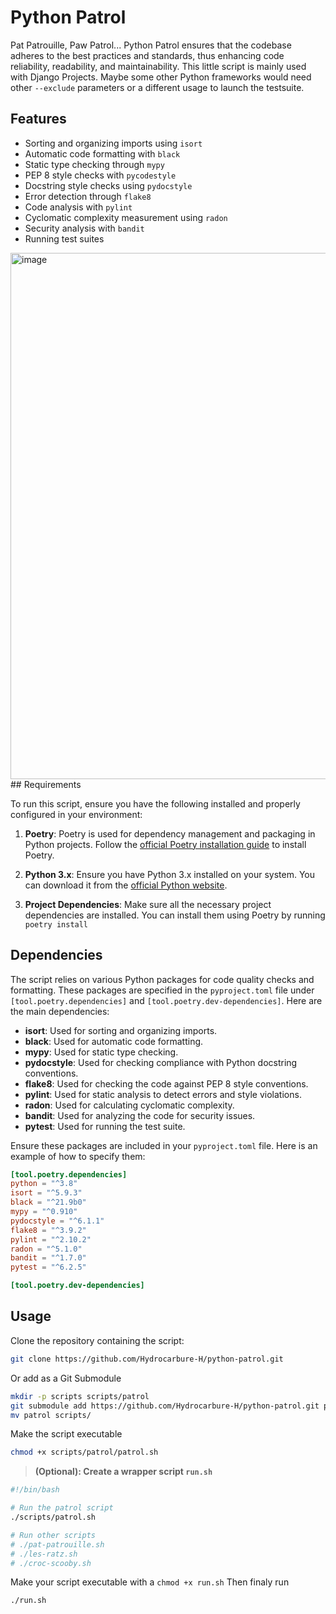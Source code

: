 # Python Patrol
Pat Patrouille, Paw Patrol... Python Patrol ensures that the codebase adheres to the best practices and standards, thus enhancing code reliability, readability, and maintainability.
This little script is mainly used with Django Projects. Maybe some other Python frameworks would need other `--exclude` parameters or a different usage to launch the testsuite.
## Features

- Sorting and organizing imports using `isort`
- Automatic code formatting with `black`
- Static type checking through `mypy`
- PEP 8 style checks with `pycodestyle`
- Docstring style checks using `pydocstyle`
- Error detection through `flake8`
- Code analysis with `pylint`
- Cyclomatic complexity measurement using `radon`
- Security analysis with `bandit`
- Running test suites

<img width="842" alt="image" src="https://github.com/user-attachments/assets/c0ed7cac-6f97-4a3b-adff-cb145ff36f7a">
## Requirements

To run this script, ensure you have the following installed and properly configured in your environment:

1. **Poetry**: Poetry is used for dependency management and packaging in Python projects. Follow the [official Poetry installation guide](https://python-poetry.org/docs/#installation) to install Poetry.

2. **Python 3.x**: Ensure you have Python 3.x installed on your system. You can download it from the [official Python website](https://www.python.org/downloads/).

3. **Project Dependencies**: Make sure all the necessary project dependencies are installed. You can install them using Poetry by running `poetry install`

## Dependencies

The script relies on various Python packages for code quality checks and formatting. These packages are specified in the `pyproject.toml` file under `[tool.poetry.dependencies]` and `[tool.poetry.dev-dependencies]`. Here are the main dependencies:

- **isort**: Used for sorting and organizing imports.
- **black**: Used for automatic code formatting.
- **mypy**: Used for static type checking.
- **pydocstyle**: Used for checking compliance with Python docstring conventions.
- **flake8**: Used for checking the code against PEP 8 style conventions.
- **pylint**: Used for static analysis to detect errors and style violations.
- **radon**: Used for calculating cyclomatic complexity.
- **bandit**: Used for analyzing the code for security issues.
- **pytest**: Used for running the test suite.

Ensure these packages are included in your `pyproject.toml` file. Here is an example of how to specify them:

```toml
[tool.poetry.dependencies]
python = "^3.8"
isort = "^5.9.3"
black = "^21.9b0"
mypy = "^0.910"
pydocstyle = "^6.1.1"
flake8 = "^3.9.2"
pylint = "^2.10.2"
radon = "^5.1.0"
bandit = "^1.7.0"
pytest = "^6.2.5"

[tool.poetry.dev-dependencies]
```

## Usage
Clone the repository containing the script:
```bash
git clone https://github.com/Hydrocarbure-H/python-patrol.git
```
Or add as a Git Submodule
```bash
mkdir -p scripts scripts/patrol
git submodule add https://github.com/Hydrocarbure-H/python-patrol.git patrol
mv patrol scripts/
```
Make the script executable
```bash
chmod +x scripts/patrol/patrol.sh
```
> **(Optional): Create a wrapper script `run.sh`**
```bash
#!/bin/bash

# Run the patrol script
./scripts/patrol.sh

# Run other scripts
# ./pat-patrouille.sh
# ./les-ratz.sh
# ./croc-scooby.sh
```
Make your script executable with a `chmod +x run.sh`
Then finaly run
```bash
./run.sh
```

